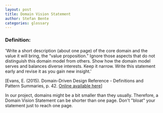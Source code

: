 ```yaml
---
layout: post
title: Domain Vision Statement
author: Stefan Bente
categories: glossary
---
```


### Definition:
'Write a short description (about one page) of the core domain and the value it will bring, the “value proposition.” Ignore those aspects that do not distinguish this domain model from others. Show how the domain model serves and balances diverse interests. Keep it narrow. Write this statement early and revise it as you gain new insight.' 

[Evans, E. (2015). Domain-Driven Design Reference - Definitions and Pattern Summaries, p. 42. [Online available here](http://domainlanguage.com/wp-content/uploads/2016/05/DDD_Reference_2015-03.pdf)]

In our project, domains might be a bit smaller than they usually. Therefore, a Domain Vision Statement can be shorter than one page. Don't "bloat" your statement just to reach one page.